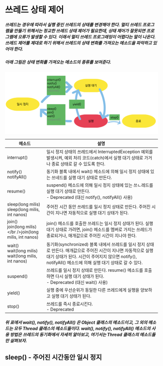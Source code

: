 # 쓰레드 상태 제어
##### 쓰레드는 경우에 따라서 실행 중인 쓰레드의 상태를 변경해야 한다. 멀티 쓰레드 프로그램을 만들기 위해서는 정교한 쓰레드 상태 제어가 필요한데, 상태 제어가 잘못되면 프로그램에 오류가 발생할 수 있다. 이래서 멀티 쓰레드 프로그래밍이 어렵다는 말이 나온다. 쓰레드 제어를 제대로 하기 위해서 쓰레드의 상태 변화를 가져오는 메소드을 파악하고 있어야 한다.
##### 아래 그림은 상태 변화를 가져오는 메소드의 종류를 보여준다.

![쓰레드 상태](https://github.com/googolhkl/TIL/blob/master/java/thread/resource/ThreadState.png)

| 메소드 | 설명 |
| --- | --- |
| interrupt() | 일시 정지 상태의 쓰레드에서 InterruptedException 예외를 발생시켜, 예외 처리 코드(catch)에서 실행 대기 상태로 가거나 종료 상태로 갈 수 있도록 한다. |
| notify()<br />notifyAll() | 동기화 블록 내에서 wait() 메소드에 의해 일시 정지 상태에 있는 쓰네드를 실행 대기 상태로 만든다. | 
| resume() | suspend() 메소드에 의해 일시 정지 상태에 있는 쓰ㄴ레드를 실행 대기 상태로 만든다.<br /> - Deprecated (대신 notify(), notifyAll() 사용) |
| sleep(long milis)<br />sleep(long milis, int nanos) | 주어진 시간 동안 쓰레드를 일시 정지 상태로 만든다. 주어진 시간이 지나면 자동적으로 실행 대기 상태가 된다. |
| join()<br />join(long milis)</br />join(long milis, int nanos) | join() 메소드를 호출한 쓰레드는 일시 정지 상태가 된다. 실행 대기 상태로 가려면, join() 메소드를 멤버로 가지는 쓰레드가 종료되거나, 매개값으로 주어진 시간이 지나야 한다. |
| wait()<br />wait(long milis)<br />wait(long milis, int nanos) | 동기화(synchronized) 블록 내에서 쓰레드를 일시 정지 상태로 만든다. 매개값으로 주어진 시간이 지나면 자동적으로 실행 대기 상태가 된다. 시간이 주어지지 않으면 notify(), notifyAll() 메소드에 의해 실행 대기 상태로 갈 수 있다. |
| suspend() | 쓰레드를 일시 정지 상태로 만든다. resume() 메소드를 호출하면 다시 실행 대기 상태가 된다.<br /> - Deprecated (대신 wait() 사용) |
| yield() | 실행 중에 우선순위가 동일한 다른 쓰레드에게 실행을 양보하고 실행 대기 상태가 된다. |
| stop() | 쓰레드를 즉시 종료시킨다.<br /> - Deprecated |

##### 위 표에서 wait(), notify(), notifyAll() 은 Object 클래스의 메소드이고, 그 외의 메소드는 모두 Thread 클래스의 메소드들이다. wait(), notify(), notifyAll() 메소드의 사용 방법은 쓰레드의 동기화에서 자세히 알아보고, 여기서는 Thread 클래스의 메소드들만 살펴보자.

## sleep() - 주어진 시간동안 일시 정지
